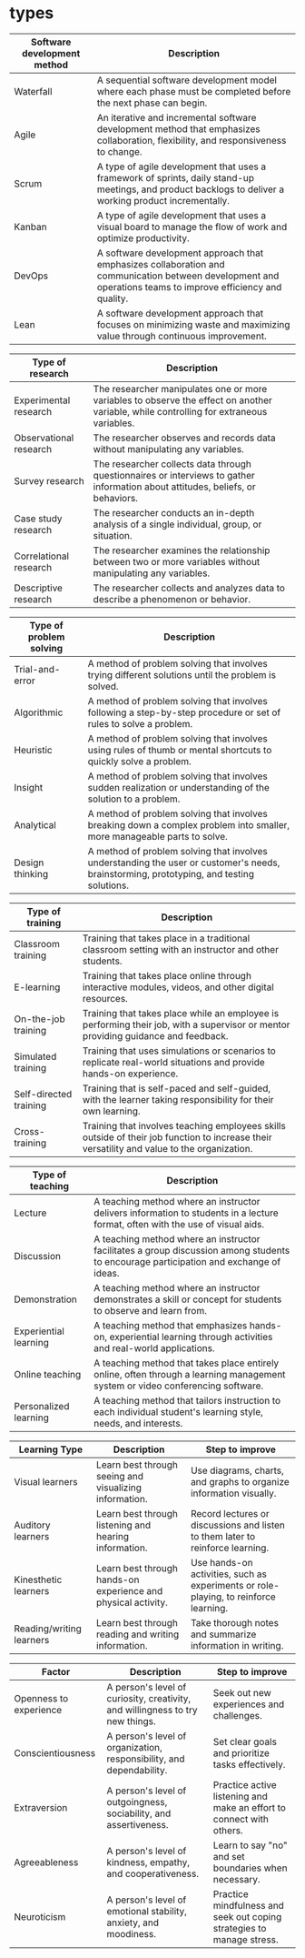 # types

| Software development method | Description                                                                                                                                                 |
| --------------------------- | ----------------------------------------------------------------------------------------------------------------------------------------------------------- |
| Waterfall                   | A sequential software development model where each phase must be completed before the next phase can begin.                                                 |
| Agile                       | An iterative and incremental software development method that emphasizes collaboration, flexibility, and responsiveness to change.                          |
| Scrum                       | A type of agile development that uses a framework of sprints, daily stand-up meetings, and product backlogs to deliver a working product incrementally.     |
| Kanban                      | A type of agile development that uses a visual board to manage the flow of work and optimize productivity.                                                  |
| DevOps                      | A software development approach that emphasizes collaboration and communication between development and operations teams to improve efficiency and quality. |
| Lean                        | A software development approach that focuses on minimizing waste and maximizing value through continuous improvement.                                       |

| Type of research       | Description                                                                                                                             |
| ---------------------- | --------------------------------------------------------------------------------------------------------------------------------------- |
| Experimental research  | The researcher manipulates one or more variables to observe the effect on another variable, while controlling for extraneous variables. |
| Observational research | The researcher observes and records data without manipulating any variables.                                                            |
| Survey research        | The researcher collects data through questionnaires or interviews to gather information about attitudes, beliefs, or behaviors.         |
| Case study research    | The researcher conducts an in-depth analysis of a single individual, group, or situation.                                               |
| Correlational research | The researcher examines the relationship between two or more variables without manipulating any variables.                              |
| Descriptive research   | The researcher collects and analyzes data to describe a phenomenon or behavior.                                                         |

| Type of problem solving | Description                                                                                                                              |
| ----------------------- | ---------------------------------------------------------------------------------------------------------------------------------------- |
| Trial-and-error         | A method of problem solving that involves trying different solutions until the problem is solved.                                        |
| Algorithmic             | A method of problem solving that involves following a step-by-step procedure or set of rules to solve a problem.                         |
| Heuristic               | A method of problem solving that involves using rules of thumb or mental shortcuts to quickly solve a problem.                           |
| Insight                 | A method of problem solving that involves sudden realization or understanding of the solution to a problem.                              |
| Analytical              | A method of problem solving that involves breaking down a complex problem into smaller, more manageable parts to solve.                  |
| Design thinking         | A method of problem solving that involves understanding the user or customer's needs, brainstorming, prototyping, and testing solutions. |

| Type of training       | Description                                                                                                                                 |
| ---------------------- | ------------------------------------------------------------------------------------------------------------------------------------------- |
| Classroom training     | Training that takes place in a traditional classroom setting with an instructor and other students.                                         |
| E-learning             | Training that takes place online through interactive modules, videos, and other digital resources.                                          |
| On-the-job training    | Training that takes place while an employee is performing their job, with a supervisor or mentor providing guidance and feedback.           |
| Simulated training     | Training that uses simulations or scenarios to replicate real-world situations and provide hands-on experience.                             |
| Self-directed training | Training that is self-paced and self-guided, with the learner taking responsibility for their own learning.                                 |
| Cross-training         | Training that involves teaching employees skills outside of their job function to increase their versatility and value to the organization. |

| Type of teaching      | Description                                                                                                                           |
| --------------------- | ------------------------------------------------------------------------------------------------------------------------------------- |
| Lecture               | A teaching method where an instructor delivers information to students in a lecture format, often with the use of visual aids.        |
| Discussion            | A teaching method where an instructor facilitates a group discussion among students to encourage participation and exchange of ideas. |
| Demonstration         | A teaching method where an instructor demonstrates a skill or concept for students to observe and learn from.                         |
| Experiential learning | A teaching method that emphasizes hands-on, experiential learning through activities and real-world applications.                     |
| Online teaching       | A teaching method that takes place entirely online, often through a learning management system or video conferencing software.        |
| Personalized learning | A teaching method that tailors instruction to each individual student's learning style, needs, and interests.                         |

| Learning Type            | Description                                                   | Step to improve                                                                      |
| ------------------------ | ------------------------------------------------------------- | ------------------------------------------------------------------------------------ |
| Visual learners          | Learn best through seeing and visualizing information.        | Use diagrams, charts, and graphs to organize information visually.                   |
| Auditory learners        | Learn best through listening and hearing information.         | Record lectures or discussions and listen to them later to reinforce learning.       |
| Kinesthetic learners     | Learn best through hands-on experience and physical activity. | Use hands-on activities, such as experiments or role-playing, to reinforce learning. |
| Reading/writing learners | Learn best through reading and writing information.           | Take thorough notes and summarize information in writing.                            |


| Factor                 | Description                                                                   | Step to improve                                                       |
| ---------------------- | ----------------------------------------------------------------------------- | --------------------------------------------------------------------- |
| Openness to experience | A person's level of curiosity, creativity, and willingness to try new things. | Seek out new experiences and challenges.                              |
| Conscientiousness      | A person's level of organization, responsibility, and dependability.          | Set clear goals and prioritize tasks effectively.                     |
| Extraversion           | A person's level of outgoingness, sociability, and assertiveness.             | Practice active listening and make an effort to connect with others.  |
| Agreeableness          | A person's level of kindness, empathy, and cooperativeness.                   | Learn to say "no" and set boundaries when necessary.                  |
| Neuroticism            | A person's level of emotional stability, anxiety, and moodiness.              | Practice mindfulness and seek out coping strategies to manage stress. |

